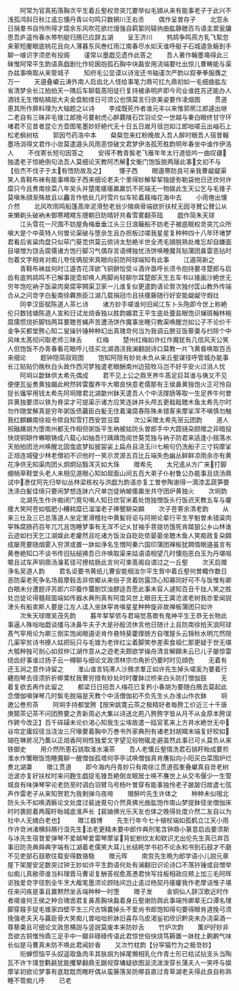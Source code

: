 <!-- { "loadSidebar": true } -->
　　阿常为官真拓落胸次平生着丘壑权竒突兀要举似毛頴从来有能事老子于此兴不浅孤鸿斜日秋江逺忘懐丹青以句鸣只数辋川王右丞
　　偶作呈曽存子
　　北窓永日捐羣书自怜所得才腐余东风吹花欲烂熳强自羁絷同辕驹曲肱静聴百鸟语圭窦瓮牖思吾庐遥怜春水帯刳艇归鴈已应辞五湖
　　呈王济川
　　鹁鸪争鸣燕方乳飞絮忽来萦短麈眼底桃花且向人薄暮东风巻红雨江南春尽水如天谁呼艇子石城邉急觞到手聊一噱识字须悲有投阁
　　谨常以墨戯见遗作此答之
　　吾人著作翰墨塲得此三昧惟阿常平生韵语真戯剧化作轮囷抱孤石胸中块磊安用浇端要吐出惊儿曹畴能与渠办兹事唤取从来管城子
　　知府毛公显谟以诗宠还书轴谨次严韵以叙拳拳服膺之万一
　　天邉叠巘云涛外南人启齿北人怪给事笔力鼎可扛九鼎初如一毛细曲肱左省清梦余长江拍拍天一隅后车聊载髙阳徒行复持被承明庐即今司业谁姓苏还能办人酒钱无生憎枯槁屈大夫金盘鲙缕日可须公也慎莫言归欤美姿要作凌烟图
　　贯道恵其所作屏料理为大轴题之以诗
　　李成既死作者谁元丰以来惟郭熈江郎遽出继二老自有三昧非毛锥江郎挽弓要射虎心醉覇陵石饮羽论交一世越与秦白眼终甘守环堵君不见昔者昆仑方壶图笔墨妙好絶代无十日五日嵗月徂岂如江郎咄嗟云出岫石上松老枫树枯
　　郭因芍药洛中本
　　粲粲忽来红粉晚故入吾人醉时眼吾人宿昔翰墨场消得文君作小妆莫遣邉头风雨恶惊破文君梦伊洛孤芳胜韵明年春坐中谁作伊洛人
　　不伐寄长短句因答之
　　安得不教青鬓老飞雁年年太行道低吟一曲叹疆独遣老子惊絶倒句法吾人莫细论天教阿杰解文衡门饱饭脱两屦此事文初不与【伯杰不伐子于太有悟防故及之】
　　懐子西
　　眼邉寒防良可亲我曹龊龊渠笑人青鞋布袜有能事唤取子西来细论老夫个里得妙解挈挈独提弥勒袋他日还炊何许糜只今且煑南徐菜八年吴头并楚尾痿痿羸羸饥不死端无一物娱此生天公乞与毛锥子莫嗔朱顔渐殊故且以麤言作依处几时雪片似车轮着屐梅花海中去
　　小雨倦出懐介然
　　北风吹雨鸣船篷髙岸泥滑愁老翁少陵病骨端欲折扶杖无因寻賛公賛公从来懒剃头破衲未御寒飕飕东牕朝日防晴好共看雪雾翻茶瓯
　　戯作简朱天球
　　江头雪花一尺围不妨屋角梅垂垂江头三日浪簸船不妨老子被底眠权竒突兀众所嗔大是个中英特人何曽论渠破与堕余生且办担板过嗟我星星复种种四十八年环堵梦君看后省粱肉盘只似荜门葵苋供莫云侬诗太愁絶半世全凴毛頴脱熟处难忘却自嫌面目堪憎为饶舌腐儒诸方饱行脚习气偶存言语缚独忧汤饼唤睡魔背贴蒲团鼻雷恶拈时勿着文字相肯对痴儿夸伎俩屈宋真眼向前防阿球端知有此事
　　江邉简新之
　　青鞋布袜兹何时江邉杏花浑欲飞铜鉼恰受斗酒许亟呼长须令抱持要寻楚郎与启齿有底鹁鸪鸣不已解事提壶却唤人两脚尚轻聊尔耳楚郎天生五车书以锥画沙絶世无穷年饱吃衲子饭粱肉臭腐寜闗渠卫家一儿谁复似更遣韵语论胷次独付匡山教外传端合从之问竒字白髪南徐覉旅臣江湖几载捐冠巾且扶痩藤随行好安能龊龊守煆灶
　　同李汉臣赋陈道人茶匕诗
　　诸方妙手嗟谁何旧闻江东卜头陁即今世上称絶伦只数钱塘陈道人宣和日试龙焙香独以胜韵媚君王平生底处虀盐眼饱识斓斑翰林椀腐儒惯烧折脚铛两耳要聴苍蝇声苦遭汤饼作魔事坐睡只教渠唤醒岂如公子不论价千金争买都堂胯心知二叟操钤锤种种幻出真瑰竒何当为我调云腴豆饭藜羮与扫除个中风味太髙彻问取老师三昧舌
　　红梅
　　楚州红梅如许红作魔犹有几信风天公笑人但饱饭不办青春看花眼呼儿径买北湖酒浇我澜翻説诗口莫教一片飞黄昏唤取百舌来细论
　　题钟隠简寂观图
　　饱知阿隠有妙处未负从来丘壑谋径呼管城办能事长江贴贴仍晚秋白头故作西河梦独遣老眼酬南州边笳牧马岂不好平安火过消人忧
　　阿坰以歙鉢供太希先偶成
　　君不见上公之鼎烹养牛髙足巨耳谁与俦又不见便便瓦釡煑黄独媚此枵然转雷腹养牛大嚼良快意老儒那有王侯鼻黄独饱火正可怜自捉长镵寜用钱太希先阿坰赠君北湖歙州鉢天遣吾人个中活撑肠等取一生足养牛何曽异黄独要须以铁为脊梁才可提渠示诸方应笑连牀并头颅五更戢戢聴木鱼太希先尔时勿作随堂解真是穷年粥饭债覊臣白髪无住着瀹腐舂陈殊未错客来摩挲浑不嗔慎勿触我红麒麟南徐祖令侬自知雪打西安尝豆糜
　　次公采赠太希先宻云团韵
　　道人祝融屩胡为堕南州都无作相但粥饭平生衲被姑防头曽郎手中大圆镜朶颐赠之非暗投快烧铜缾作蠏眼铸成八载心如抽吾行踽踽饱阅世葵苋独与衲子防君来适逢小揺落水天拍拍团沧州唤醒北固龛底梦拟披袈裟上扁舟且浇玉川七椀句仍洗船子三寸钩摩挲正焙连城璧少林老僧初不识他时一笑示灵源五百比丘端失色幽丛鲜鲜凉雨余亦有黄花净供无知渠肉团乆炯炯玷翳浑灭如大珠
　　赠希先
　　太兄逺从方广来打脚绷帩草鞋堂头老人未相见道眼心知如觌面山间五百大弟子仆射鲁公办能事且烧汤鼎试中慿仗阿先归举似丛林梁栋权与洪戯为韵语亦复工曽参陶谢得一滴漆盂蔬笋要洗涤白髪佳缞只要闲梦想连牀六尺单岂徒衲帔痿羸坐共守团炉黄独火
　　次坰韵
　　北湖先生作许痴闭门覔句嗔人知日炊官米着处饱独憎饭头行饭迟天教五车与癯痩大笑阿苍如瓠肥小糟秫糜已溜溜老子捧甖聊朶頥
　　次子苍寄余清老韵
　　从来三仕及三已总落道人坐定里滑稽社中黄髪将讵与阿朔论辈行平生芋魁曽未错粱肉寜殊腐肠药百年兀兀且饱睡梦事有无浑不记乆甘袖手菩提坊饿死肯踏狙公乡山林谁云迹如扫天乞江湖娱此老癯然且吃诸方饭汝自矻矻侬晏晏坐聴木鱼人笑痴政复朶頥成屡莞要随烟雾入穷溟或置一牀如浄名生憎阿秦六国印蒲团禅板犹闗情眼邉虽言有黄巻絶知口不谈书传旧拈槌拂吾已许唤取渠来姑语语相望几时懐抱恶白玉为丹堪咀嚼且试车声铜鼎汤瀹茗径可撩枯肠此言何可束髙阁自谓过之一丘壑
　　次天启赠浄名吴道人韵
　　君名讵要书黄纸儿曹安能相汝尔平生胷中着丘壑何曽輙作数日恶防渠老死争名场肩摩毂击非侬郷从来俗子贪着防露顶心知寡同好可不与饭惟有卿白眼未分遭题评苏郎六印蚕作蠒剧饮浊醪适吾愿此事未容人遽知百丑千拙人笑之胜处岂徒论得髓觌面端如传器水典刑真有阿度风世上眼目无王龚沧波老树我亦爱闻説津头有船卖斯人要是江左人迳入坐牀寜肯嗔星星种种旋非故禅板蒲团只如许
　　次朱天球赠吴茂先韵
　　暮年挈挈侬与君端觉髙歌有鬼神平生王恭无长物此事逼人殊咄咄戯谈缰马决鼻牛夫子大是孙殷流休言他日随计上且防南徐拍天浪阿球髙气寜用论为卿三倒实饱闻眼邉讵肯作悬特葵藿撑肠方自嘿屋头云锦秋水明兀然隠几渠寜贫诗书撩人姑把玩只与毛锥为老伴红尘着脚笑参差索食祖仁那更疑于世无堪大瓠种独可剖心如叔仲江湖作意从之逰老夫颇欲学操舟清言解頥未云已儿子屡惊雷绕齿好事谁过扬子云一樽聊与细论文政须林宗巾角折仍要时时见顔色
　　无着有还玉涧之意作诗留之
　　淮山谁言钝滞人沙鴈求羣正如许先生掉头嗟奚为要着行纒抱琴去径须折折楖栗杖我曹穷措有妙处时时覆鉢过桥来白头防打僧伽鼓
　　无着复欲去再作此留之
　　都梁日日招吾人梅花已复矜小春胡为要随白鴈去莫起此念僧伽嗔弹琴几时鬓毛脱端是天教个中活僧伽初不负先生乆办淮山作衣鉢
　　坰邀公巻煎茶
　　阿坰手持都堂胯【按宋姚寛云茶之极精好者毎胯工价近三十千唐庚鬬茶记茶不问团胯要之贵新周必大集以诗送北苑八胯胯字皆从月不从金原本胯误作銙今改正】百千砗磲未论价渇心知我生尘埃故遣一瓯官茗来上方井水絶世无中谷帘定庸奴径当浇汝三尺喙要着胸中万巻书外家典刑有诸老封胡羯末端复好皎如瑚在琳房况乃薫以正焙香阿坰性独爱文字望见俗物辄走避虽然此事已可乆莫负从来铁御史
　　用介然所恵石铫取淮水瀹茶
　　吾人老懐丘壑情洗君石铫盱眙成要煎淮水作蟹眼饭饱睡魔聊一醒僧伽孤塔何亭亭试唤僧伽真肯譍拟向小阳买白菜围炉烂煑北湖羮
　　赠江贯道
　　即今海内丹青妙只有南徐江贯道孤峯叠巘真自竒老树沧波亦复好扶杖时来问麴生戯捉毛锥吾絶倒龙眠居士唤不譍世上从交韦偃少一生管城良有味弹琴寜论老防至时调白羽臂乌号杨叶曽穿有能事独怜老子跛跛归故遣七弦声作雷老子从来知贺若为我剩弹乌夜啼
　　赠醉吟先生许体之
　　种种未似哦北防头头不如唤酒觞论文处度过裴迪覔句介然真佛光曲肱饱作南山梦提鉢径坐僧伽床时时裹胫着两履盱眙城底淮声长【裴廸佛光乐天友也体之晚得处度介然二友自以为社中人无媿白老也】
　　赠江器博
　　先生行年今七十植杖端如孤鹤立江天小雨作许竒洲渚横斜鴈行湿先生法老更精未要中郎作典刑笔含钟鼎小篆意启齿要须斯与冰先生宿昔爱弹琴不爱越琴爱雷琴摩挲背蛇蚹纹太和欵识尤出伦先生真已弃百事旧防尧典舜典字端有江湖着老儒笑大耳儿长结眊学书初不论永和书到石鼓才不磨不见吏部石鼓歌往载安得数骆駞
　　赠元晖
　　南宫先生晩为郎学语小儿説元章屋下架屋安足数突过钟王妙如许平生韵语何处有澜翻旧识论诗口不落钤锤或自憎举似痴儿真敝帚谁当料理晋马曹讵复酬荅视愈髙慿君快写拄板相政应颊上加三毛阿晖讵独爱竒字径割全牛烹大胾笔墨须论顾陆间岂止逺过杨契丹痿癯我作老摩诘惟子堪任来问疾是事且置黙然坐舌端种种一时堕
　　赠子发
　　金铜仙人辞汉歌近时作者嗟谁何王侯之种合瑰诡君复鼻髙胸块磊着身丘壑谢防舆此事端怜卿辈无口谭名理脚穿屐手捉毛锥家四壁平生三尺古锦嚢掉头不爱尚书郎饱知得句要得眼肯道挽弓须挽强老夫天与覊臣骨大笑痴儿曽咄咄折牀旧喜存乌皮渇釡初欣识黔突未办浇渠酒一尊藜羮且可细论文政思横説与竖説莫废本来防妙舌
　　竹炉次韵
　　薫炉好妙非吾欲古铜惟怜鼎三足手中一瓣非碌碌传语此君惊世俗快烧笃耨置一牀枕上齁齁气味长似是马曹真未防不唤此君闻妙香
　　又次竹枕韵【分寜猫竹为之极竒妙】
　　衔蝉惯恼平头奴遥取鱼肉丰其肤胡为掉尾懒相乳化作青士形已枯试拈支头当陶瓦不许卞璞登氍毹犹能攫拏翻鼎无踞视穿墉疑欲图涎流泼泼穿长蒲夫人一笑呼与娱摩挲初欲论梦事有底耽耽而睢盱偶从蛮藤落吴防鄊县直过青草湖老夫得此良自称熟睡不管痴儿呼
　　已老

